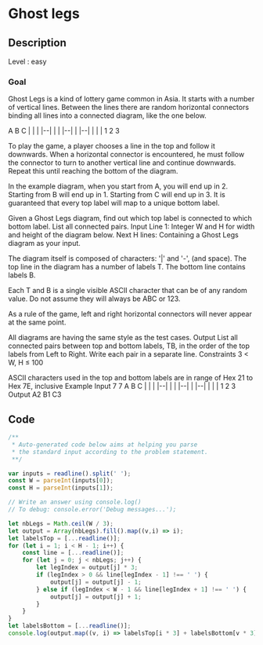 # Ghost legs

## Description

Level : easy

### Goal
Ghost Legs is a kind of lottery game common in Asia. It starts with a number of vertical lines. Between the lines there are random horizontal connectors binding all lines into a connected diagram, like the one below.

A  B  C
|  |  |
|--|  |
|  |--|
|  |--|
|  |  |
1  2  3

To play the game, a player chooses a line in the top and follow it downwards. When a horizontal connector is encountered, he must follow the connector to turn to another vertical line and continue downwards. Repeat this until reaching the bottom of the diagram.

In the example diagram, when you start from A, you will end up in 2. Starting from B will end up in 1. Starting from C will end up in 3. It is guaranteed that every top label will map to a unique bottom label.

Given a Ghost Legs diagram, find out which top label is connected to which bottom label. List all connected pairs.
Input
Line 1: Integer W and H for width and height of the diagram below.
Next H lines: Containing a Ghost Legs diagram as your input.

The diagram itself is composed of characters: '|' and '-', (and space).
The top line in the diagram has a number of labels T.
The bottom line contains labels B.

Each T and B is a single visible ASCII character that can be of any random value. Do not assume they will always be ABC or 123.

As a rule of the game, left and right horizontal connectors will never appear at the same point.

All diagrams are having the same style as the test cases.
Output
List all connected pairs between top and bottom labels, TB, in the order of the top labels from Left to Right. Write each pair in a separate line.
Constraints
3 < W, H ≤ 100

ASCII characters used in the top and bottom labels are in range of Hex 21 to Hex 7E, inclusive
Example
Input
7 7
A  B  C
|  |  |
|--|  |
|  |--|
|  |--|
|  |  |
1  2  3
Output
A2
B1
C3

## Code

```js
/**
 * Auto-generated code below aims at helping you parse
 * the standard input according to the problem statement.
 **/

var inputs = readline().split(' ');
const W = parseInt(inputs[0]);
const H = parseInt(inputs[1]);

// Write an answer using console.log()
// To debug: console.error('Debug messages...');

let nbLegs = Math.ceil(W / 3);
let output = Array(nbLegs).fill().map((v,i) => i);
let labelsTop = [...readline()];
for (let i = 1; i < H - 1; i++) {
    const line = [...readline()];
    for (let j = 0; j < nbLegs; j++) {
        let legIndex = output[j] * 3;
        if (legIndex > 0 && line[legIndex - 1] !== ' ') {
            output[j] = output[j] - 1;
        } else if (legIndex < W - 1 && line[legIndex + 1] !== ' ') {
            output[j] = output[j] + 1;
        }
    }
}
let labelsBottom = [...readline()];
console.log(output.map((v, i) => labelsTop[i * 3] + labelsBottom[v * 3]).join('\n'));
```
